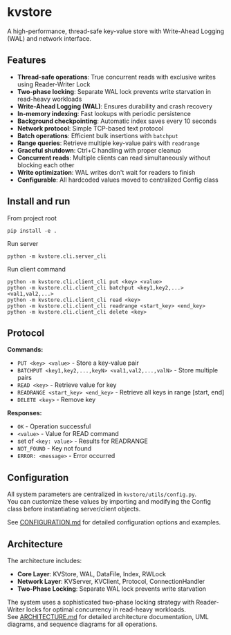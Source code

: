 # kvstore

A high-performance, thread-safe key-value store with Write-Ahead Logging (WAL) and network interface.

## Features

- **Thread-safe operations**: True concurrent reads with exclusive writes using Reader-Writer Lock
- **Two-phase locking**: Separate WAL lock prevents write starvation in read-heavy workloads
- **Write-Ahead Logging (WAL)**: Ensures durability and crash recovery
- **In-memory indexing**: Fast lookups with periodic persistence
- **Background checkpointing**: Automatic index saves every 10 seconds
- **Network protocol**: Simple TCP-based text protocol
- **Batch operations**: Efficient bulk insertions with `batchput`
- **Range queries**: Retrieve multiple key-value pairs with `readrange`
- **Graceful shutdown**: Ctrl+C handling with proper cleanup
- **Concurrent reads**: Multiple clients can read simultaneously without blocking each other
- **Write optimization**: WAL writes don't wait for readers to finish
- **Configurable**: All hardcoded values moved to centralized Config class

## Install and run
From project root
```
pip install -e .
```

Run server
```
python -m kvstore.cli.server_cli
```

Run client command
```
python -m kvstore.cli.client_cli put <key> <value>
python -m kvstore.cli.client_cli batchput <key1,key2,...> <val1,val2,...>
python -m kvstore.cli.client_cli read <key>
python -m kvstore.cli.client_cli readrange <start_key> <end_key>
python -m kvstore.cli.client_cli delete <key>
```

## Protocol

**Commands:**
- `PUT <key> <value>` - Store a key-value pair
- `BATCHPUT <key1,key2,...,keyN> <val1,val2,...,valN>` - Store multiple pairs
- `READ <key>` - Retrieve value for key
- `READRANGE <start_key> <end_key>` - Retrieve all keys in range [start, end]
- `DELETE <key>` - Remove key

**Responses:**
- `OK` - Operation successful
- `<value>` - Value for READ command
- set of `<key: value>` - Results for READRANGE
- `NOT_FOUND` - Key not found
- `ERROR: <message>` - Error occurred

## Configuration

All system parameters are centralized in `kvstore/utils/config.py`.\
You can customize these values by importing and modifying the Config class before instantiating server/client objects.

See [CONFIGURATION.md](docs/CONFIGURATION.md) for detailed configuration options and examples.

## Architecture

The architecture includes:

- **Core Layer**: KVStore, WAL, DataFile, Index, RWLock
- **Network Layer**: KVServer, KVClient, Protocol, ConnectionHandler
- **Two-Phase Locking**: Separate WAL lock prevents write starvation

The system uses a sophisticated two-phase locking strategy with Reader-Writer locks for optimal concurrency in read-heavy workloads.\
See [ARCHITECTURE.md](docs/ARCHITECTURE.md) for detailed architecture documentation, UML diagrams, and sequence diagrams for all operations.



